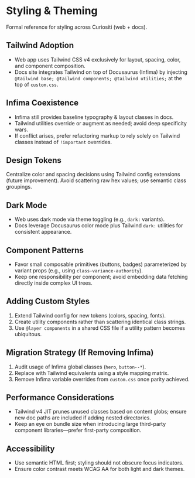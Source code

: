 # Styling & Theming

Formal reference for styling across Curiositi (web + docs).

## Tailwind Adoption

- Web app uses Tailwind CSS v4 exclusively for layout, spacing, color, and component composition.
- Docs site integrates Tailwind on top of Docusaurus (Infima) by injecting `@tailwind base; @tailwind components; @tailwind utilities;` at the top of `custom.css`.

## Infima Coexistence

- Infima still provides baseline typography & layout classes in docs.
- Tailwind utilities override or augment as needed; avoid deep specificity wars.
- If conflict arises, prefer refactoring markup to rely solely on Tailwind classes instead of `!important` overrides.

## Design Tokens

Centralize color and spacing decisions using Tailwind config extensions (future improvement). Avoid scattering raw hex values; use semantic class groupings.

## Dark Mode

- Web uses dark mode via theme toggling (e.g., `dark:` variants).
- Docs leverage Docusaurus color mode plus Tailwind `dark:` utilities for consistent appearance.

## Component Patterns

- Favor small composable primitives (buttons, badges) parameterized by variant props (e.g., using `class-variance-authority`).
- Keep one responsibility per component; avoid embedding data fetching directly inside complex UI trees.

## Adding Custom Styles

1. Extend Tailwind config for new tokens (colors, spacing, fonts).
2. Create utility components rather than scattering identical class strings.
3. Use `@layer components` in a shared CSS file if a utility pattern becomes ubiquitous.

## Migration Strategy (If Removing Infima)

1. Audit usage of Infima global classes (`hero`, `button--*`).
2. Replace with Tailwind equivalents using a style mapping matrix.
3. Remove Infima variable overrides from `custom.css` once parity achieved.

## Performance Considerations

- Tailwind v4 JIT prunes unused classes based on content globs; ensure new doc paths are included if adding nested directories.
- Keep an eye on bundle size when introducing large third-party component libraries—prefer first-party composition.

## Accessibility

- Use semantic HTML first; styling should not obscure focus indicators.
- Ensure color contrast meets WCAG AA for both light and dark themes.
